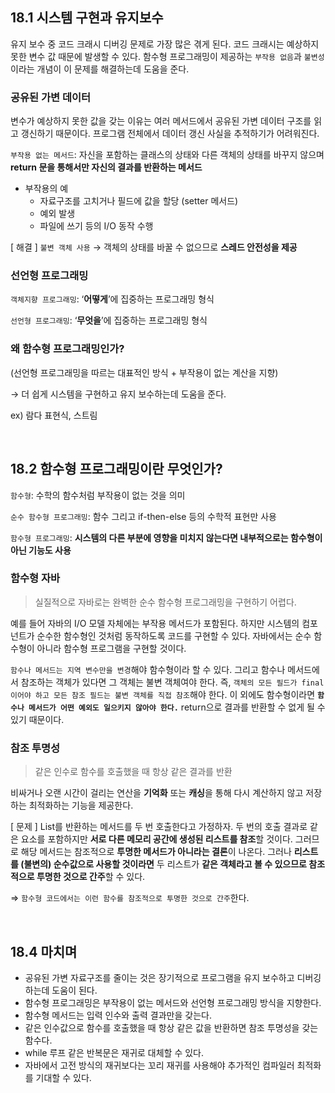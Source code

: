 ## 18.1 시스템 구현과 유지보수

유지 보수 중 코드 크래시 디버깅 문제로 가장 많은 겪게 된다. 코드 크래시는 예상하지 못한 변수 값 때문에 발생할 수 있다. 함수형 프로그래밍이 제공하는 `부작용 없음`과 `불변성`이라는 개념이 이 문제를 해결하는데 도움을 준다.

### 공유된 가변 데이터

변수가 예상하지 못한 값을 갖는 이유는 여러 메서드에서 공유된 가변 데이터 구조를 읽고 갱신하기 때문이다. 프로그램 전체에서 데이터 갱신 사실을 추적하기가 어려워진다.

`부작용 없는 메서드`: 자신을 포함하는 클래스의 상태와 다른 객체의 상태를 바꾸지 않으며 **return 문을 통해서만 자신의 결과를 반환하는 메서드**

- 부작용의 예
    - 자료구조를 고치거나 필드에 값을 할당 (setter 메서드)
    - 예외 발생
    - 파일에 쓰기 등의 I/O 동작 수행

[ 해결 ] `불변 객체 사용` → 객체의 상태를 바꿀 수 없으므로 **스레드 안전성을 제공**

### 선언형 프로그래밍

`객체지향 프로그래밍`: ‘**어떻게**’에 집중하는 프로그래밍 형식

`선언형 프로그래밍`: ‘**무엇을**’에 집중하는 프로그래밍 형식


### 왜 함수형 프로그래밍인가?

(선언형 프로그래밍을 따르는 대표적인 방식 + 부작용이 없는 계산을 지향)

→ 더 쉽게 시스템을 구현하고 유지 보수하는데 도움을 준다.

ex) 람다 표현식, 스트림

<br>

## 18.2 함수형 프로그래밍이란 무엇인가?

`함수형`: 수학의 함수처럼 부작용이 없는 것을 의미

`순수 함수형 프로그래밍`: 함수 그리고 if-then-else 등의 수학적 표현만 사용

`함수형 프로그래밍`: **시스템의 다른 부분에 영향을 미치지 않는다면 내부적으로는 함수형이 아닌 기능도 사용** 

### 함수형 자바

> 실질적으로 자바로는 완벽한 순수 함수형 프로그래밍을 구현하기 어렵다.
> 

예를 들어 자바의 I/O 모델 자체에는 부작용 메서드가 포함된다. 하지만 시스템의 컴포넌트가 순수한 함수형인 것처럼 동작하도록 코드를 구현할 수 있다. 자바에서는 순수 함수형이 아니라 함수형 프로그램을 구현할 것이다.

`함수나 메서드는 지역 변수만을 변경`해야 함수형이라 할 수 있다. 그리고 함수나 메서드에서 참조하는 객체가 있다면 그 객체는 불변 객체여야 한다. 즉, `객체의 모든 필드가 final이어야 하고 모든 참조 필드는 불변 객체를 직접 참조`해야 한다. 이 외에도  함수형이라면 **`함수나 메서드가 어떤 예외도 일으키지 않아야 한다.`** return으로 결과를 반환할 수 없게 될 수 있기 때문이다.

### 참조 투명성

> 같은 인수로 함수를 호출했을 때 항상 같은 결과를 반환
>

비싸거나 오랜 시간이 걸리는 연산을 **기억화** 또는 **캐싱**을 통해 다시 계산하지 않고 저장하는 최적화하는 기능을 제공한다.

[ 문제 ] List를 반환하는 메서드를 두 번 호출한다고 가정하자. 두 번의 호출 결과로 같은 요소를 포함하지만 **서로 다른 메모리 공간에 생성된 리스트를 참조**할 것이다. 그러므로 해당 메서드는 참조적으로 **투명한 메서드가 아니라는 결론**이 나온다. 그러나 **리스트를 (불변의) 순수값으로 사용할 것이라면** 두 리스트가 **같은 객체라고 볼 수 있으므로 참조적으로 투명한 것으로 간주**할 수 있다. 

⇒ `함수형 코드에서는 이런 함수를 참조적으로 투명한 것으로 간주`한다. 

<br>

## 18.4 마치며

- 공유된 가변 자료구조를 줄이는 것은 장기적으로 프로그램을 유지 보수하고 디버깅하는데 도움이 된다.
- 함수형 프로그래밍은 부작용이 없는 메서드와 선언형 프로그래밍 방식을 지향한다.
- 함수형 메서드는 입력 인수와 출력 결과만을 갖는다.
- 같은 인수값으로 함수를 호출했을 때 항상 같은 값을 반환하면 참조 투명성을 갖는 함수다.
- while 루프 같은 반복문은 재귀로 대체할 수 있다.
- 자바에서 고전 방식의 재귀보다는 꼬리 재귀를 사용해야 추가적인 컴파일러 최적화를 기대할 수 있다.
